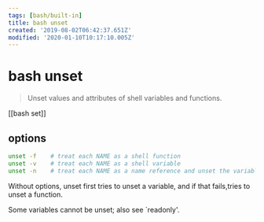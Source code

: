 ```yaml
---
tags: [bash/built-in]
title: bash unset
created: '2019-08-02T06:42:37.651Z'
modified: '2020-01-10T10:17:10.005Z'
---
```


# bash unset

> Unset values and attributes of shell variables and functions.

[[bash set]]


## options
```sh
unset -f    # treat each NAME as a shell function
unset -v    # treat each NAME as a shell variable
unset -n    # treat each NAME as a name reference and unset the variable itself rather than the variable it references
```
Without options, unset first tries to unset a variable, and if that fails,tries to unset a function.

Some variables cannot be unset; also see `readonly'.
